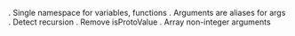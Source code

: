  . Single namespace for variables, functions
 . Arguments are aliases for args
 . Detect recursion
 . Remove isProtoValue
 . Array non-integer arguments
